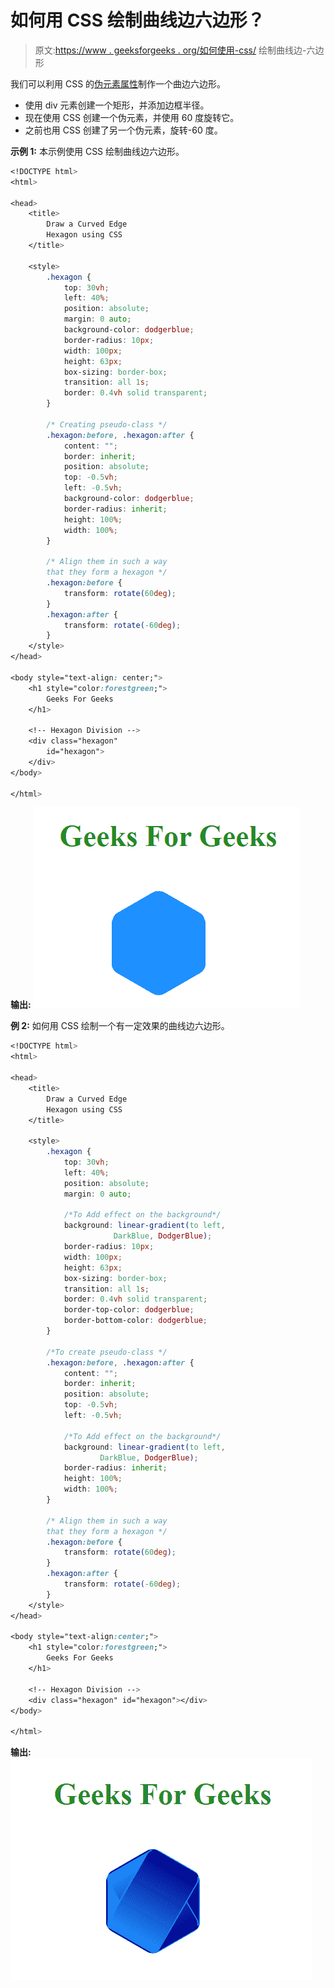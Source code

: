 # 如何用 CSS 绘制曲线边六边形？

> 原文:[https://www . geeksforgeeks . org/如何使用-css/](https://www.geeksforgeeks.org/how-to-draw-a-curved-edge-hexagon-using-css/) 绘制曲线边-六边形

我们可以利用 CSS 的[伪元素属性](https://www.geeksforgeeks.org/css-pseudo-elements/)制作一个曲边六边形。

*   使用 div 元素创建一个矩形，并添加边框半径。
*   现在使用 CSS 创建一个伪元素，并使用 60 度旋转它。
*   之前也用 CSS 创建了另一个伪元素，旋转-60 度。

**示例 1:** 本示例使用 CSS 绘制曲线边六边形。

```css
<!DOCTYPE html>
<html>

<head>
    <title>
        Draw a Curved Edge
        Hexagon using CSS
    </title>

    <style>
        .hexagon {
            top: 30vh;
            left: 40%;
            position: absolute;
            margin: 0 auto;
            background-color: dodgerblue;
            border-radius: 10px;
            width: 100px; 
            height: 63px;
            box-sizing: border-box;
            transition: all 1s;
            border: 0.4vh solid transparent;
        }

        /* Creating pseudo-class */
        .hexagon:before, .hexagon:after {
            content: "";
            border: inherit;
            position: absolute;
            top: -0.5vh;
            left: -0.5vh;
            background-color: dodgerblue;
            border-radius: inherit;
            height: 100%;
            width: 100%;
        }

        /* Align them in such a way
        that they form a hexagon */
        .hexagon:before {
            transform: rotate(60deg);
        }
        .hexagon:after {
            transform: rotate(-60deg);
        }
    </style>
</head>

<body style="text-align: center;">
    <h1 style="color:forestgreen;">
        Geeks For Geeks
    </h1>

    <!-- Hexagon Division -->
    <div class="hexagon"
        id="hexagon">
    </div>
</body>

</html>
```

**输出:**
![](img/32922ac2fd4cb9157b267fa8a7f9765d.png)

**例 2:** 如何用 CSS 绘制一个有一定效果的曲线边六边形。

```css
<!DOCTYPE html>
<html>

<head>
    <title>
        Draw a Curved Edge
        Hexagon using CSS
    </title>

    <style>
        .hexagon {
            top: 30vh;
            left: 40%;
            position: absolute;
            margin: 0 auto;

            /*To Add effect on the background*/
            background: linear-gradient(to left,
                       DarkBlue, DodgerBlue);
            border-radius: 10px;
            width: 100px; 
            height: 63px;
            box-sizing: border-box;
            transition: all 1s;
            border: 0.4vh solid transparent;
            border-top-color: dodgerblue;
            border-bottom-color: dodgerblue;
        }

        /*To create pseudo-class */
        .hexagon:before, .hexagon:after {
            content: "";
            border: inherit;
            position: absolute;
            top: -0.5vh;
            left: -0.5vh;

            /*To Add effect on the background*/
            background: linear-gradient(to left,
                    DarkBlue, DodgerBlue);
            border-radius: inherit;
            height: 100%;
            width: 100%;
        }

        /* Align them in such a way
        that they form a hexagon */
        .hexagon:before {
            transform: rotate(60deg);
        }
        .hexagon:after {
            transform: rotate(-60deg);
        }
    </style>
</head>

<body style="text-align:center;">
    <h1 style="color:forestgreen;">
        Geeks For Geeks
    </h1>

    <!-- Hexagon Division -->
    <div class="hexagon" id="hexagon"></div>
</body>

</html>
```

**输出:**
![](img/e039e9898e70341a95f800563f133738.png)